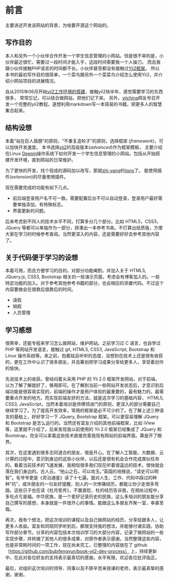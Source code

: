 # 前言

主要讲述开发该网站的背景，为啥要开源这个网站的。

## 写作目的

本人和另外一个小伙伴合作开发一个学生信息管理的小网站。但是很不幸的是，小伙伴最近很忙，需要过一段时间才能入手，这段时间需要我一个人操刀。
而且我跟小伙伴接触PHP语言的时间都不长。小伙伴甚至都没有接触过[Yii2框架](http://www.yiiframework.com/)。
所以本书的最初写作目的很简单，一个菜鸟跟另外一个菜菜鸟介绍怎么使用Yii2，并介绍小网站项目的进展情况。

自从2015年06月开始[yii2工作环境的搭建](http://www.yiichina.com/tutorial/437)，接触yii2快半年，感觉需要学习的东西很多，
常常忘记，可以结合做网站，把他们记下来。
另外，[yiichina](http://www.yiichina.com)网友号召开发一个完整的yii2教程，遂想利用markdown写一本简易的书籍，把更多人的智慧集合起来。

## 结构设想

本着“站在巨人肩膀”的原则，“不重复造轮子”的原则，选择框架 (*framework*)，可以加快开发速度。
本书选择[yii2](https://github.com/yiisoft/yii2)的高级版本(*advanced*)作为框架模板，
主要介绍在Linux [Deepin](http://www.deepin.org/)操作系统下如何开发一个学生信息管理的小网站。包括从开始搭建开发环境，直到网站的日常维护。

为了更快的开发，找个现成的源码加以改写，那就[shi-yang](https://github.com/shi-yang)的[iisns](https://github.com/shi-yang/iisns/)了。
能使用插件(*extension*)的尽量使用插件。

现在需要完成的功能有如下几点。
+ 前后端登录用户名不可一致。需要配置后台不可以自动登录，登录用户最好需要单独添加，有特殊标志。
+ 界面更新的问题。

后来考虑到不同人的技术水平不同，打算多分几个部分。比如 HTML5，CSS3，JQuery 等都可以单独作为一部分，拼凑出一本参考书来。不打算出纸质版，方便大家在学习的时候参考查阅。当然更深入的内容，还是需要好好去参考其他内容了。

## 关于代码便于学习的设想

本着可用，而且方便学习的目的。对部分功能阉割，并加入关于 HTML5, JQuery.js, CSS3, Bootstrap 相关的一些演示页面，考虑会有博客加入的。一些特定功能的加入。对于参考其他参考书籍的部分，也会相应的添置代码。不过这个内容要做会在很靠后很靠后的时间。

- 请假
- 销假
- 人员管理

## 学习感想

很荣幸，还能专程来学习怎么做网站，维护网站。之前学习过 C 语言，也自学过 PHP 等网站开发语言，接触过 git, HTML5, CSS3, JavaScript, Bootstrap 和 Linux 操作系统等。来之前，抱着姑且听听的态度，没想到在技术上还是很有收获的，更在工作中认识了很多朋友，并且筹划把学习成果分享给更多人，享受着创作的愉快。

先说技术上的收获。曾经闷着头采用 PHP 的 Yii 2.0 框架开发网站，对于前端，以为了解了解就好了，够用即可。在了解到当前一些网站开发状态后，才意识到后端功能是很容易实现的，前端的操作才是用户体验的最重要的，最有魅力的，最需要重点开发的地方。而实现前端友好的方法，就是这次学习的基础内容， HTML5, CSS3, JavaScript，当然本着培训是师傅领进门的原则，更深入的部分需要自己继续学习了。为了提高开发效率，常用的框架是必不可少的了。在了解上述三种语言的基础上，好好学习一下 JQuery, Bootstrap 框架。可以更容易理解 JQuery 和 Bootstrap 是怎么运行的。当然还有室友介绍的其他前端框架，比如 iView 等，这里就不介绍了。后来发现我以前使用的 Yii 2.0 框架已经集成了 JQuery 和 Bootstrap，完全可以拿着这些技术直接完善我现有网站的前端界面。算是开了眼界。

其次，在这里遇到很多志同道合的朋友，很是开心。在了解人工智能、大数据、云计算的过程中，意识到身边的这些小伙伴，以后还是很有机会合作完成类似任务的。看着当前技术的飞速发展，我相信很多我们现在听着很遥远的技术，很快就会落在我们身边的。古人云，“他山之石，可以攻玉。”英国的培根说，“读史可以明智”。毛爷爷更是《资治通鉴》读了十七遍。面对人生、工作、代码中踩过的种种“坑”，或许朋友的一句友好提醒，别人的一次惨痛经历，都能让你少走很多弯路。这些日子也在读《杜月笙传》，不置褒贬，杜的经历告诉我，在相处过程中，多吃点亏是福。中华民族，是一个爱好记录历史的民族，这么多培训的朋友能分享自己撰写的感想，本身就是一件很开心的事情。能跟这么多朋友齐聚一室，幸甚至哉。

再次，我有个想法，把这次培训的课程以及自己做网站的经历，分享给跟多人，让更多人收益。室友和同班同学听到后，都很支持我的想法，并能够付诸实践，协助写作部分章节。分享的内容包括本次培训学习的大部分内容，记录了做网站的一些实现步骤，并转摘了其他人的很多成果，对原作者表示感谢。当然整理这些内容，也是非常耗时间的一项工作，现在尚未完工，已整理的内容放在了 github（https://github.com/bubifengyun/book-yii2-dev-process） 上，持续更新中，在此对各位好友的支持表示最真切的感谢。水平有限，欢迎各位批评指正。

最后，对组织这次培训的领导、同事以及不辞辛苦来授课的老师，表示最真挚的感谢。谢谢。
